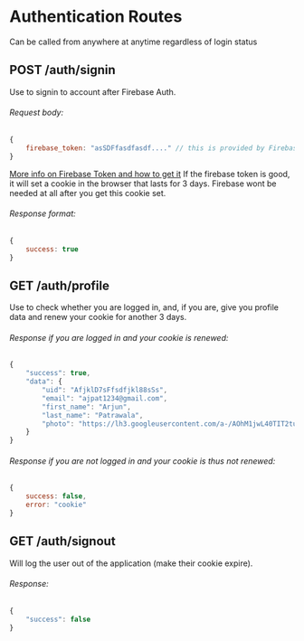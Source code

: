 # Authentication Routes

Can be called from anywhere at anytime regardless of login status

## POST /auth/signin

Use to signin to account after Firebase Auth.

###### Request body:

```javascript
{
    firebase_token: "asSDFfasdfasdf...." // this is provided by Firebase when you log in
}
```

[More info on Firebase Token and how to get it](https://firebase.google.com/docs/auth/admin/verify-id-tokens)
If the firebase token is good, it will set a cookie in the browser that lasts for 3 days. Firebase wont be needed at all after you get this cookie set.

###### Response format:

```javascript
{
    success: true
}
```

## GET /auth/profile

Use to check whether you are logged in, and, if you are, give you profile data and renew your cookie for another 3 days.

###### Response if you are logged in and your cookie is renewed:

```javascript
{
    "success": true,
    "data": {
        "uid": "AfjklD7sFfsdfjkl88sSs",
        "email": "ajpat1234@gmail.com",
        "first_name": "Arjun",
        "last_name": "Patrawala",
        "photo": "https://lh3.googleusercontent.com/a-/AOhM1jwL40TIT2tuQk5JLPyWG2xg"
    }
}
```

###### Response if you are not logged in and your cookie is thus not renewed:

```javascript
{
    success: false,
    error: "cookie"
}
```

## GET /auth/signout

Will log the user out of the application (make their cookie expire).

###### Response:

```javascript
{
    "success": false
}
```